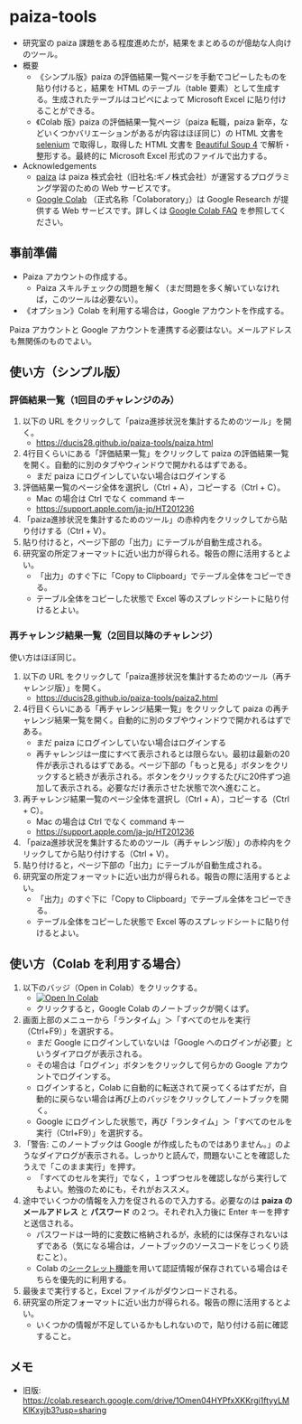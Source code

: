 # paiza-tools

- 研究室の paiza 課題をある程度進めたが，結果をまとめるのが億劫な人向けのツール。
- 概要
  - 《シンプル版》paiza の評価結果一覧ページを手動でコピーしたものを貼り付けると，結果を HTML のテーブル（table 要素）として生成する。生成されたテーブルはコピペによって Microsoft Excel に貼り付けることができる。
  - 《Colab 版》paiza の評価結果一覧ページ（paiza 転職，paiza 新卒，などいくつかバリエーションがあるが内容はほぼ同じ）の HTML 文書を [selenium](https://www.selenium.dev/) で取得し，取得した HTML 文書を [Beautiful Soup 4](https://www.crummy.com/software/BeautifulSoup/) で解析・整形する。最終的に Microsoft Excel 形式のファイルで出力する。
- Acknowledgements
  - [paiza](https://paiza.jp/) は paiza 株式会社（旧社名:ギノ株式会社）が運営するプログラミング学習のための Web サービスです。
  - [Google Colab](https://colab.research.google.com/notebooks/welcome.ipynb) （正式名称「Colaboratory」）は Google Research が提供する Web サービスです。詳しくは [Google Colab FAQ](https://research.google.com/colaboratory/faq.html) を参照してください。

## 事前準備

- Paiza アカウントの作成する。
  - Paiza スキルチェックの問題を解く（まだ問題を多く解いていなければ，このツールは必要ない）。
- 《オプション》Colab を利用する場合は，Google アカウントを作成する。

Paiza アカウントと Google アカウントを連携する必要はない。メールアドレスも無関係のものでよい。

## 使い方（シンプル版）

### 評価結果一覧（1回目のチャレンジのみ）

1. 以下の URL をクリックして「paiza進捗状況を集計するためのツール」を開く。
   - https://ducis28.github.io/paiza-tools/paiza.html
2. 4行目くらいにある「評価結果一覧」をクリックして paiza の評価結果一覧を開く。自動的に別のタブやウィンドウで開かれるはずである。
   - まだ paiza にログインしていない場合はログインする
3. 評価結果一覧のページ全体を選択し（Ctrl + A），コピーする（Ctrl + C）。
   - Mac の場合は Ctrl でなく command キー
   - https://support.apple.com/ja-jp/HT201236
4. 「paiza進捗状況を集計するためのツール」の赤枠内をクリックしてから貼り付けする（Ctrl + V）。
5. 貼り付けると，ページ下部の「出力」にテーブルが自動生成される。
6. 研究室の所定フォーマットに近い出力が得られる。報告の際に活用するとよい。
   - 「出力」のすぐ下に「Copy to Clipboard」でテーブル全体をコピーできる。
   - テーブル全体をコピーした状態で Excel 等のスプレッドシートに貼り付けるとよい。

### 再チャレンジ結果一覧（2回目以降のチャレンジ）

使い方はほぼ同じ。

1. 以下の URL をクリックして「paiza進捗状況を集計するためのツール（再チャレンジ版）」を開く。
   - https://ducis28.github.io/paiza-tools/paiza2.html
2. 4行目くらいにある「再チャレンジ結果一覧」をクリックして paiza の再チャレンジ結果一覧を開く。自動的に別のタブやウィンドウで開かれるはずである。
   - まだ paiza にログインしていない場合はログインする
   - 再チャレンジは一度にすべて表示されるとは限らない。最初は最新の20件が表示されるはずである。ページ下部の「もっと見る」ボタンをクリックすると続きが表示される。ボタンをクリックするたびに20件ずつ追加して表示される。必要なだけ表示させた状態で次へ進むこと。
3. 再チャレンジ結果一覧のページ全体を選択し（Ctrl + A），コピーする（Ctrl + C）。
   - Mac の場合は Ctrl でなく command キー
   - https://support.apple.com/ja-jp/HT201236
4. 「paiza進捗状況を集計するためのツール（再チャレンジ版）」の赤枠内をクリックしてから貼り付けする（Ctrl + V）。
5. 貼り付けると，ページ下部の「出力」にテーブルが自動生成される。
6. 研究室の所定フォーマットに近い出力が得られる。報告の際に活用するとよい。
   - 「出力」のすぐ下に「Copy to Clipboard」でテーブル全体をコピーできる。
   - テーブル全体をコピーした状態で Excel 等のスプレッドシートに貼り付けるとよい。

## 使い方（Colab を利用する場合）

1. 以下のバッジ（Open in Colab）をクリックする。
   - [![Open In Colab](https://colab.research.google.com/assets/colab-badge.svg)](http://colab.research.google.com/github/ducis28/paiza-tools/blob/main/paiza.ipynb)
   - クリックすると，Google Colab のノートブックが開くはず。
2. 画面上部のメニューから「ランタイム」＞「すべてのセルを実行（Ctrl+F9）」を選択する。
   - まだ Google にログインしていないは「Google へのログインが必要」というダイアログが表示される。
   - その場合は「ログイン」ボタンをクリックして何らかの Google アカウントでログインする。
   - ログインすると，Colab に自動的に転送されて戻ってくるはずだが，自動的に戻らない場合は再び上のバッジをクリックしてノートブックを開く。
   - Google にログインした状態で，再び「ランタイム」＞「すべてのセルを実行（Ctrl+F9）」を選択する。
3. 「警告: このノートブックは Google が作成したものではありません。」のようなダイアログが表示される。しっかりと読んで，問題ないことを確認したうえで「このまま実行」を押す。
   - 「すべてのセルを実行」でなく，１つずつセルを確認しながら実行してもよい。勉強のためにも，それがおススメ。
4. 途中でいくつかの情報を入力を促されるので入力する。必要なのは **paiza のメールアドレス** と **パスワード** の２つ。それぞれ入力後に Enter キーを押すと送信される。
   - パスワードは一時的に変数に格納されるが，永続的には保存されないはずである（気になる場合は，ノートブックのソースコードをじっくり読むこと）。
   - Colab の[シークレット機能](https://x.com/GoogleColab/status/1719798406195867814)を用いて認証情報が保存されている場合はそちらを優先的に利用する。
5. 最後まで実行すると，Excel ファイルがダウンロードされる。
6. 研究室の所定フォーマットに近い出力が得られる。報告の際に活用するとよい。
   - いくつかの情報が不足しているかもしれないので，貼り付ける前に確認すること。

## メモ

- 旧版: https://colab.research.google.com/drive/1Omen04HYPfxXKKrgi1ftyyLMKlKxyjb3?usp=sharing
